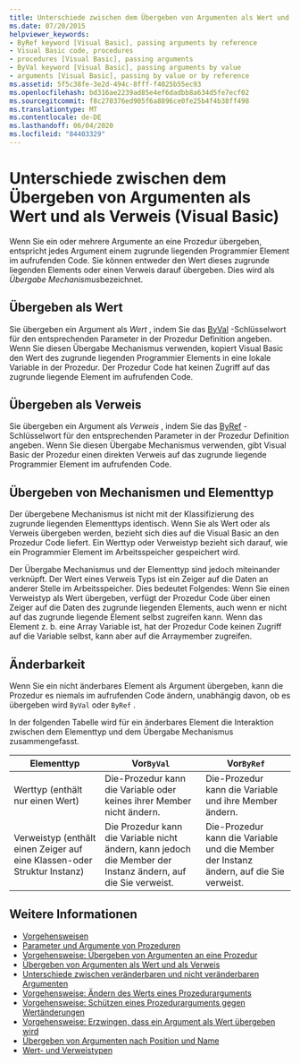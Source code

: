 ```yaml
---
title: Unterschiede zwischen dem Übergeben von Argumenten als Wert und als Verweis
ms.date: 07/20/2015
helpviewer_keywords:
- ByRef keyword [Visual Basic], passing arguments by reference
- Visual Basic code, procedures
- procedures [Visual Basic], passing arguments
- ByVal keyword [Visual Basic], passing arguments by value
- arguments [Visual Basic], passing by value or by reference
ms.assetid: 5f5c38fe-3e2d-494c-8fff-f4025b55ec93
ms.openlocfilehash: bd316ae2239ad85e4ef6dadbb8a634d5fe7ecf02
ms.sourcegitcommit: f8c270376ed905f6a8896ce0fe25b4f4b38ff498
ms.translationtype: MT
ms.contentlocale: de-DE
ms.lasthandoff: 06/04/2020
ms.locfileid: "84403329"
---
```

# <a name="differences-between-passing-an-argument-by-value-and-by-reference-visual-basic"></a>Unterschiede zwischen dem Übergeben von Argumenten als Wert und als Verweis (Visual Basic)
Wenn Sie ein oder mehrere Argumente an eine Prozedur übergeben, entspricht jedes Argument einem zugrunde liegenden Programmier Element im aufrufenden Code. Sie können entweder den Wert dieses zugrunde liegenden Elements oder einen Verweis darauf übergeben. Dies wird als *Übergabe Mechanismus*bezeichnet.  
  
## <a name="passing-by-value"></a>Übergeben als Wert  
 Sie übergeben ein Argument als *Wert* , indem Sie das [ByVal](../../../language-reference/modifiers/byval.md) -Schlüsselwort für den entsprechenden Parameter in der Prozedur Definition angeben. Wenn Sie diesen Übergabe Mechanismus verwenden, kopiert Visual Basic den Wert des zugrunde liegenden Programmier Elements in eine lokale Variable in der Prozedur. Der Prozedur Code hat keinen Zugriff auf das zugrunde liegende Element im aufrufenden Code.  
  
## <a name="passing-by-reference"></a>Übergeben als Verweis  
 Sie übergeben ein Argument als *Verweis* , indem Sie das [ByRef](../../../language-reference/modifiers/byref.md) -Schlüsselwort für den entsprechenden Parameter in der Prozedur Definition angeben. Wenn Sie diesen Übergabe Mechanismus verwenden, gibt Visual Basic der Prozedur einen direkten Verweis auf das zugrunde liegende Programmier Element im aufrufenden Code.  
  
## <a name="passing-mechanism-and-element-type"></a>Übergeben von Mechanismen und Elementtyp  
 Der übergebene Mechanismus ist nicht mit der Klassifizierung des zugrunde liegenden Elementtyps identisch. Wenn Sie als Wert oder als Verweis übergeben werden, bezieht sich dies auf die Visual Basic an den Prozedur Code liefert. Ein Werttyp oder Verweistyp bezieht sich darauf, wie ein Programmier Element im Arbeitsspeicher gespeichert wird.  
  
 Der Übergabe Mechanismus und der Elementtyp sind jedoch miteinander verknüpft. Der Wert eines Verweis Typs ist ein Zeiger auf die Daten an anderer Stelle im Arbeitsspeicher. Dies bedeutet Folgendes: Wenn Sie einen Verweistyp als Wert übergeben, verfügt der Prozedur Code über einen Zeiger auf die Daten des zugrunde liegenden Elements, auch wenn er nicht auf das zugrunde liegende Element selbst zugreifen kann. Wenn das Element z. b. eine Array Variable ist, hat der Prozedur Code keinen Zugriff auf die Variable selbst, kann aber auf die Arraymember zugreifen.  
  
## <a name="ability-to-modify"></a>Änderbarkeit  
 Wenn Sie ein nicht änderbares Element als Argument übergeben, kann die Prozedur es niemals im aufrufenden Code ändern, unabhängig davon, ob es übergeben wird `ByVal` oder `ByRef` .  
  
 In der folgenden Tabelle wird für ein änderbares Element die Interaktion zwischen dem Elementtyp und dem Übergabe Mechanismus zusammengefasst.  
  
|Elementtyp|Vor`ByVal`|Vor`ByRef`|  
|------------------|--------------------|--------------------|  
|Werttyp (enthält nur einen Wert)|Die-Prozedur kann die Variable oder keines ihrer Member nicht ändern.|Die-Prozedur kann die Variable und ihre Member ändern.|  
|Verweistyp (enthält einen Zeiger auf eine Klassen-oder Struktur Instanz)|Die Prozedur kann die Variable nicht ändern, kann jedoch die Member der Instanz ändern, auf die Sie verweist.|Die-Prozedur kann die Variable und die Member der Instanz ändern, auf die Sie verweist.|  
  
## <a name="see-also"></a>Weitere Informationen

- [Vorgehensweisen](./index.md)
- [Parameter und Argumente von Prozeduren](./procedure-parameters-and-arguments.md)
- [Vorgehensweise: Übergeben von Argumenten an eine Prozedur](./how-to-pass-arguments-to-a-procedure.md)
- [Übergeben von Argumenten als Wert und als Verweis](./passing-arguments-by-value-and-by-reference.md)
- [Unterschiede zwischen veränderbaren und nicht veränderbaren Argumenten](./differences-between-modifiable-and-nonmodifiable-arguments.md)
- [Vorgehensweise: Ändern des Werts eines Prozedurarguments](./how-to-change-the-value-of-a-procedure-argument.md)
- [Vorgehensweise: Schützen eines Prozedurarguments gegen Wertänderungen](./how-to-protect-a-procedure-argument-against-value-changes.md)
- [Vorgehensweise: Erzwingen, dass ein Argument als Wert übergeben wird](./how-to-force-an-argument-to-be-passed-by-value.md)
- [Übergeben von Argumenten nach Position und Name](./passing-arguments-by-position-and-by-name.md)
- [Wert- und Verweistypen](../data-types/value-types-and-reference-types.md)
